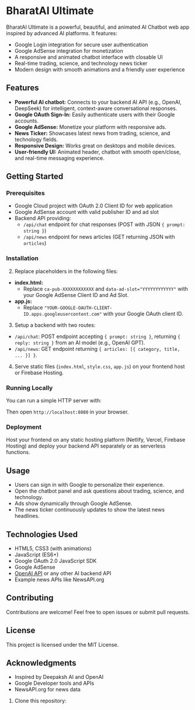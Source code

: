 # BharatAI Ultimate

BharatAI Ultimate is a powerful, beautiful, and animated AI Chatbot web app inspired by advanced AI platforms. It features:

- Google Login integration for secure user authentication
- Google AdSense integration for monetization
- A responsive and animated chatbot interface with closable UI
- Real-time trading, science, and technology news ticker
- Modern design with smooth animations and a friendly user experience

## Features

- **Powerful AI chatbot:** Connects to your backend AI API (e.g., OpenAI, DeepSeek) for intelligent, context-aware conversational responses.
- **Google OAuth Sign-In:** Easily authenticate users with their Google accounts.
- **Google AdSense:** Monetize your platform with responsive ads.
- **News Ticker:** Showcases latest news from trading, science, and technology fields.
- **Responsive Design:** Works great on desktops and mobile devices.
- **User-friendly UI:** Animated header, chatbot with smooth open/close, and real-time messaging experience.

## Getting Started

### Prerequisites

- Google Cloud project with OAuth 2.0 Client ID for web application
- Google AdSense account with valid publisher ID and ad slot
- Backend API providing:
  - `/api/chat` endpoint for chat responses (POST with JSON `{ prompt: string }`)
  - `/api/news` endpoint for news articles (GET returning JSON with `articles`)

### Installation

2. Replace placeholders in the following files:

- **index.html:**
  - Replace `ca-pub-XXXXXXXXXXXX` and `data-ad-slot="YYYYYYYYYYYY"` with your Google AdSense Client ID and Ad Slot.
- **app.js:**
  - Replace `"YOUR-GOOGLE-OAUTH-CLIENT-ID.apps.googleusercontent.com"` with your Google OAuth client ID.

3. Setup a backend with two routes:

- `/api/chat`: POST endpoint accepting `{ prompt: string }`, returning `{ reply: string }` from an AI model (e.g., OpenAI GPT).
- `/api/news`: GET endpoint returning `{ articles: [{ category, title, ... }] }`.

4. Serve static files (`index.html`, `style.css`, `app.js`) on your frontend host or Firebase Hosting.

### Running Locally

You can run a simple HTTP server with:


Then open `http://localhost:8080` in your browser.

### Deployment

Host your frontend on any static hosting platform (Netlify, Vercel, Firebase Hosting) and deploy your backend API separately or as serverless functions.

## Usage

- Users can sign in with Google to personalize their experience.
- Open the chatbot panel and ask questions about trading, science, and technology.
- Ads show dynamically through Google AdSense.
- The news ticker continuously updates to show the latest news headlines.

## Technologies Used

- HTML5, CSS3 (with animations)
- JavaScript (ES6+)
- Google OAuth 2.0 JavaScript SDK
- Google AdSense
- [OpenAI API](https://openai.com/api) or any other AI backend API
- Example news APIs like NewsAPI.org

## Contributing

Contributions are welcome! Feel free to open issues or submit pull requests.

## License

This project is licensed under the MIT License.

## Acknowledgments

- Inspired by Deepaksh AI and OpenAI
- Google Developer tools and APIs
- NewsAPI.org for news data

1. Clone this repository:

